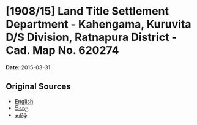 # [1908/15] Land Title Settlement Department - Kahengama, Kuruvita D/S Division, Ratnapura District - Cad. Map No. 620274

**Date:** 2015-03-31

## Original Sources

- [English](https://documents.gov.lk/view/extra-gazettes/2015/3/1908-15_E.pdf)
- [සිංහල](https://documents.gov.lk/view/extra-gazettes/2015/3/1908-15_S.pdf)
- [தமிழ்](https://documents.gov.lk/view/extra-gazettes/2015/3/1908-15_T.pdf)
